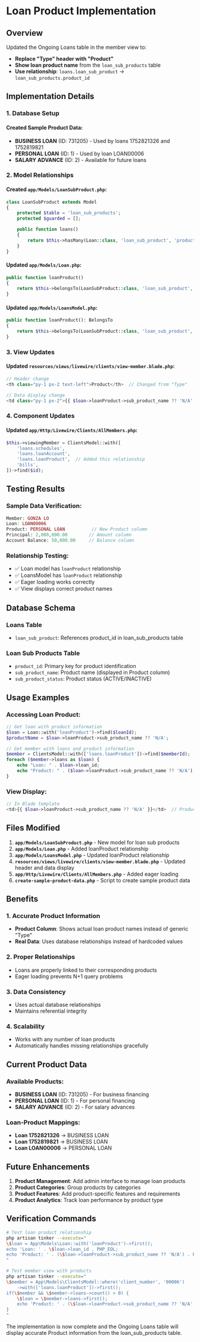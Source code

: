 # Loan Product Implementation

## Overview
Updated the Ongoing Loans table in the member view to:
- **Replace "Type" header with "Product"**
- **Show loan product name** from the `loan_sub_products` table
- **Use relationship**: `loans.loan_sub_product` → `loan_sub_products.product_id`

## Implementation Details

### 1. Database Setup

#### Created Sample Product Data:
- **BUSINESS LOAN** (ID: 731205) - Used by loans 1752821326 and 1752819821
- **PERSONAL LOAN** (ID: 1) - Used by loan LOAN00006
- **SALARY ADVANCE** (ID: 2) - Available for future loans

### 2. Model Relationships

#### Created `app/Models/LoanSubProduct.php`:
```php
class LoanSubProduct extends Model
{
    protected $table = 'loan_sub_products';
    protected $guarded = [];

    public function loans()
    {
        return $this->hasMany(Loan::class, 'loan_sub_product', 'product_id');
    }
}
```

#### Updated `app/Models/Loan.php`:
```php
public function loanProduct()
{
    return $this->belongsTo(LoanSubProduct::class, 'loan_sub_product', 'product_id');
}
```

#### Updated `app/Models/LoansModel.php`:
```php
public function loanProduct(): BelongsTo
{
    return $this->belongsTo(LoanSubProduct::class, 'loan_sub_product', 'product_id');
}
```

### 3. View Updates

#### Updated `resources/views/livewire/clients/view-member.blade.php`:
```php
// Header change
<th class="py-1 px-2 text-left">Product</th>  // Changed from "Type"

// Data display change
<td class="py-1 px-2">{{ $loan->loanProduct->sub_product_name ?? 'N/A' }}</td>  // Changed from $loan->loan_type
```

### 4. Component Updates

#### Updated `app/Http/Livewire/Clients/AllMembers.php`:
```php
$this->viewingMember = ClientsModel::with([
    'loans.schedules', 
    'loans.loanAccount',
    'loans.loanProduct',  // Added this relationship
    'bills', 
])->find($id);
```

## Testing Results

### Sample Data Verification:
```php
Member: GONZA LO
Loan: LOAN00006
Product: PERSONAL LOAN          // New Product column
Principal: 2,000,000.00        // Amount column
Account Balance: 50,000.00     // Balance column
```

### Relationship Testing:
- ✅ Loan model has `loanProduct` relationship
- ✅ LoansModel has `loanProduct` relationship
- ✅ Eager loading works correctly
- ✅ View displays correct product names

## Database Schema

### Loans Table
- `loan_sub_product`: References product_id in loan_sub_products table

### Loan Sub Products Table
- `product_id`: Primary key for product identification
- `sub_product_name`: Product name (displayed in Product column)
- `sub_product_status`: Product status (ACTIVE/INACTIVE)

## Usage Examples

### Accessing Loan Product:
```php
// Get loan with product information
$loan = Loan::with('loanProduct')->find($loanId);
$productName = $loan->loanProduct->sub_product_name ?? 'N/A';

// Get member with loans and product information
$member = ClientsModel::with(['loans.loanProduct'])->find($memberId);
foreach ($member->loans as $loan) {
    echo "Loan: " . $loan->loan_id;
    echo "Product: " . ($loan->loanProduct->sub_product_name ?? 'N/A');
}
```

### View Display:
```php
// In Blade template
<td>{{ $loan->loanProduct->sub_product_name ?? 'N/A' }}</td>  // Product column
```

## Files Modified

1. **`app/Models/LoanSubProduct.php`** - New model for loan sub products
2. **`app/Models/Loan.php`** - Added loanProduct relationship
3. **`app/Models/LoansModel.php`** - Updated loanProduct relationship
4. **`resources/views/livewire/clients/view-member.blade.php`** - Updated header and data display
5. **`app/Http/Livewire/Clients/AllMembers.php`** - Added eager loading
6. **`create-sample-product-data.php`** - Script to create sample product data

## Benefits

### 1. Accurate Product Information
- **Product Column**: Shows actual loan product names instead of generic "Type"
- **Real Data**: Uses database relationships instead of hardcoded values

### 2. Proper Relationships
- Loans are properly linked to their corresponding products
- Eager loading prevents N+1 query problems

### 3. Data Consistency
- Uses actual database relationships
- Maintains referential integrity

### 4. Scalability
- Works with any number of loan products
- Automatically handles missing relationships gracefully

## Current Product Data

### Available Products:
- **BUSINESS LOAN** (ID: 731205) - For business financing
- **PERSONAL LOAN** (ID: 1) - For personal financing
- **SALARY ADVANCE** (ID: 2) - For salary advances

### Loan-Product Mappings:
- **Loan 1752821326** → BUSINESS LOAN
- **Loan 1752819821** → BUSINESS LOAN
- **Loan LOAN00006** → PERSONAL LOAN

## Future Enhancements

1. **Product Management**: Add admin interface to manage loan products
2. **Product Categories**: Group products by categories
3. **Product Features**: Add product-specific features and requirements
4. **Product Analytics**: Track loan performance by product type

## Verification Commands

```bash
# Test loan product relationship
php artisan tinker --execute="
\$loan = App\Models\Loan::with('loanProduct')->first();
echo 'Loan: ' . \$loan->loan_id . PHP_EOL;
echo 'Product: ' . (\$loan->loanProduct->sub_product_name ?? 'N/A') . PHP_EOL;
"

# Test member view with products
php artisan tinker --execute="
\$member = App\Models\ClientsModel::where('client_number', '00006')
    ->with(['loans.loanProduct'])->first();
if(\$member && \$member->loans->count() > 0) {
    \$loan = \$member->loans->first();
    echo 'Product: ' . (\$loan->loanProduct->sub_product_name ?? 'N/A') . PHP_EOL;
}
"
```

The implementation is now complete and the Ongoing Loans table will display accurate Product information from the loan_sub_products table.
